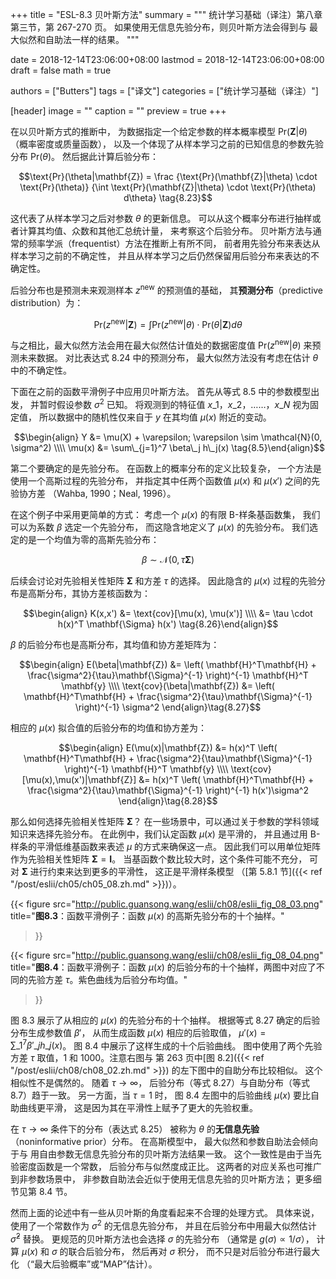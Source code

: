 +++
title = "ESL-8.3 贝叶斯方法"
summary = """
统计学习基础（译注）第八章第三节，第 267-270 页。
如果使用无信息先验分布，则贝叶斯方法会得到与
最大似然和自助法一样的结果。
"""

date = 2018-12-14T23:06:00+08:00
lastmod = 2018-12-14T23:06:00+08:00
draft = false
math = true

authors = ["Butters"]
tags = ["译文"]
categories = ["统计学习基础（译注）"]

[header]
image = ""
caption = ""
preview = true
+++

在以贝叶斯方式的推断中，
为数据指定一个给定参数的样本概率模型
$\text{Pr}(\mathbf{Z}|\theta)$
（概率密度或质量函数），
以及一个体现了从样本学习之前的已知信息的参数先验分布
$\text{Pr}(\theta)$。
然后据此计算后验分布：

$$\text{Pr}(\theta|\mathbf{Z}) = \frac
{\text{Pr}(\mathbf{Z}|\theta) \cdot \text{Pr}(\theta)}
{\int \text{Pr}(\mathbf{Z}|\theta) \cdot \text{Pr}(\theta) d\theta}
\tag{8.23}$$

这代表了从样本学习之后对参数 $\theta$ 的更新信息。
可以从这个概率分布进行抽样或者计算其均值、众数和其他汇总统计量，
来考察这个后验分布。
贝叶斯方法与通常的频率学派（frequentist）方法在推断上有所不同，
前者用先验分布来表达从样本学习之前的不确定性，
并且从样本学习之后仍然保留用后验分布来表达的不确定性。

后验分布也是预测未来观测样本 $z^\text{new}$ 的预测值的基础，
其**预测分布**（predictive distribution）为：

$$\text{Pr}(z^\text{new}|\mathbf{Z}) = \int
\text{Pr}(z^\text{new}|\theta) \cdot \text{Pr}(\theta|\mathbf{Z}) d\theta
\tag{8.24}$$

与之相比，最大似然方法会用在最大似然估计值处的数据密度值
$\text{Pr}(z^\text{new}|\theta)$
来预测未来数据。
对比表达式 8.24 中的预测分布，
最大似然方法没有考虑在估计 $\theta$ 中的不确定性。

下面在之前的函数平滑例子中应用贝叶斯方法。
首先从等式 8.5 中的参数模型出发，
并暂时假设参数 $\sigma^2$ 已知。
将观测到的特征值 $x\_1$，$x\_2$，……，$x\_N$ 视为固定值，
所以数据中的随机性仅来自于 $y$ 在其均值 $\mu(x)$ 附近的变动。

$$\begin{align}
Y &= \mu(X) + \varepsilon;
\varepsilon \sim \mathcal{N}(0, \sigma^2) \\\\ \mu(x) &=
\sum\_{j=1}^7 \beta\_j h\_j(x)
\tag{8.5}\end{align}$$

第二个要确定的是先验分布。
在函数上的概率分布的定义比较复杂，
一个方法是使用一个高斯过程的先验分布，
并指定其中任两个函数值 $\mu(x)$ 和 $\mu(x')$ 之间的先验协方差
（Wahba, 1990；Neal, 1996）。

在这个例子中采用更简单的方式：
考虑一个 $\mu(x)$ 的有限 B-样条基函数集，
我们可以为系数 $\beta$ 选定一个先验分布，
而这隐含地定义了 $\mu(x)$ 的先验分布。
我们选定的是一个均值为零的高斯先验分布：

$$\beta \sim \mathcal{N}(0, \tau\mathbf{\Sigma}) \tag{8.25}$$

后续会讨论对先验相关性矩阵 $\mathbf{\Sigma}$ 和方差 $\tau$ 的选择。
因此隐含的 $\mu(x)$ 过程的先验分布是高斯分布，其协方差核函数为：

$$\begin{align} K(x,x') &=
\text{cov}[\mu(x), \mu(x')] \\\\ &=
\tau \cdot h(x)^T \mathbf{\Sigma} h(x')
\tag{8.26}\end{align}$$

$\beta$ 的后验分布也是高斯分布，其均值和协方差矩阵为：

$$\begin{align}
E(\beta|\mathbf{Z}) &= \left( \mathbf{H}^T\mathbf{H} +
\frac{\sigma^2}{\tau}\mathbf{\Sigma}^{-1} \right)^{-1}
\mathbf{H}^T \mathbf{y} \\\\ \text{cov}(\beta|\mathbf{Z}) &=
\left( \mathbf{H}^T\mathbf{H} +
\frac{\sigma^2}{\tau}\mathbf{\Sigma}^{-1} \right)^{-1} \sigma^2
\end{align}\tag{8.27}$$

相应的 $\mu(x)$ 拟合值的后验分布的均值和协方差为：

$$\begin{align}
E(\mu(x)|\mathbf{Z}) &= h(x)^T \left( \mathbf{H}^T\mathbf{H} +
\frac{\sigma^2}{\tau}\mathbf{\Sigma}^{-1} \right)^{-1}
\mathbf{H}^T \mathbf{y} \\\\ \text{cov}[\mu(x),\mu(x')|\mathbf{Z}] &=
h(x)^T \left( \mathbf{H}^T\mathbf{H} +
\frac{\sigma^2}{\tau}\mathbf{\Sigma}^{-1} \right)^{-1} h(x')\sigma^2
\end{align}\tag{8.28}$$

那么如何选择先验相关性矩阵 $\mathbf{\Sigma}$？
在一些场景中，可以通过关于参数的学科领域知识来选择先验分布。
在此例中，我们认定函数 $\mu(x)$ 是平滑的，
并且通过用 B-样条的平滑低维基函数来表述 $\mu$ 的方式来确保这一点。
因此我们可以用单位矩阵作为先验相关性矩阵
$\mathbf{\Sigma} = \mathbf{I}$。
当基函数个数比较大时，这个条件可能不充分，
可对 $\mathbf{\Sigma}$ 进行约束来达到更多的平滑性，
这正是平滑样条模型
（[第 5.8.1 节]({{< ref "/post/eslii/ch05/ch05_08.zh.md" >}})）。

{{< figure
  src="http://public.guansong.wang/eslii/ch08/eslii_fig_08_03.png"
  title="**图8.3**：函数平滑例子：函数 $\mu(x)$ 的高斯先验分布的十个抽样。"
>}}

{{< figure
  src="http://public.guansong.wang/eslii/ch08/eslii_fig_08_04.png"
  title="**图8.4**：函数平滑例子：函数 $\mu(x)$ 的后验分布的十个抽样，两图中对应了不同的先验方差 $\tau$。紫色曲线为后验分布均值。"
>}}

图 8.3 展示了从相应的 $\mu(x)$ 的先验分布的十个抽样。
根据等式 8.27 确定的后验分布生成参数值 $\beta'$，
从而生成函数 $\mu(x)$ 相应的后验取值，
$\mu'(x) = \sum\_1^7 \beta'\_j h\_j(x)$。
图 8.4 中展示了这样生成的十个后验曲线。
图中使用了两个先验方差 $\tau$ 取值，$1$ 和 $1000$。注意右图与
第 263 页中[图 8.2]({{< ref "/post/eslii/ch08/ch08_02.zh.md" >}})
的左下图中的自助分布比较相似。
这个相似性不是偶然的。
随着 $\tau\rightarrow\infty$，
后验分布（等式 8.27）与自助分布（等式 8.7）趋于一致。
另一方面，当 $\tau=1$ 时，
图 8.4 左图中的后验曲线 $\mu(x)$ 要比自助曲线更平滑，
这是因为其在平滑性上赋予了更大的先验权重。

在 $\tau\rightarrow\infty$ 条件下的分布（表达式 8.25）
被称为 $\theta$ 的**无信息先验**（noninformative prior）分布。
在高斯模型中，
最大似然和参数自助法会倾向于与
用自由参数无信息先验分布的贝叶斯方法结果一致。
这个一致性是由于当先验密度函数是一个常数，
后验分布与似然度成正比。
这两者的对应关系也可推广到非参数场景中，
非参数自助法会近似于使用无信息先验的贝叶斯方法；
更多细节见第 8.4 节。

然而上面的论述中有一些从贝叶斯的角度看起来不合理的处理方式。
具体来说，使用了一个常数作为 $\sigma^2$ 的无信息先验分布，
并且在后验分布中用最大似然估计 $\hat{\sigma}^2$ 替换。
更规范的贝叶斯方法也会选择 $\sigma$ 的先验分布
（通常是 $g(\sigma)\propto 1 / \sigma$），
计算 $\mu(x)$ 和 $\sigma$ 的联合后验分布，
然后再对 $\sigma$ 积分，
而不只是对后验分布进行最大化
（“最大后验概率”或“MAP”估计）。